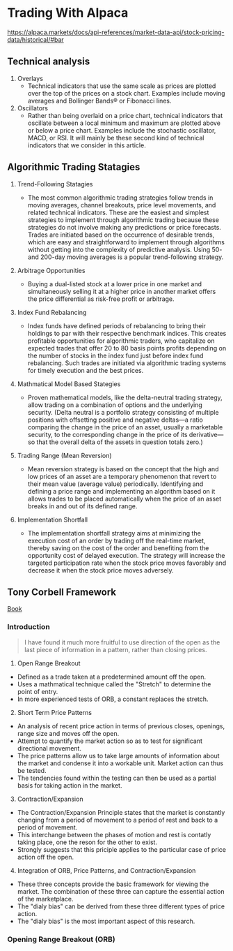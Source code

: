 # Trading With Alpaca

https://alpaca.markets/docs/api-references/market-data-api/stock-pricing-data/historical/#bar

## Technical analysis

1. Overlays
   - Technical indicators that use the same scale as prices are plotted over the top of the prices on a stock chart. Examples include moving averages and Bollinger Bands® or Fibonacci lines.
2. Oscillators
   - Rather than being overlaid on a price chart, technical indicators that oscillate between a local minimum and maximum are plotted above or below a price chart. Examples include the stochastic oscillator, MACD, or RSI. It will mainly be these second kind of technical indicators that we consider in this article.

## Algorithmic Trading Statagies

1. Trend-Following Statagies

   - The most common algorithmic trading strategies follow trends in moving averages, channel breakouts, price level movements, and related technical indicators. These are the easiest and simplest strategies to implement through algorithmic trading because these strategies do not involve making any predictions or price forecasts. Trades are initiated based on the occurrence of desirable trends, which are easy and straightforward to implement through algorithms without getting into the complexity of predictive analysis. Using 50- and 200-day moving averages is a popular trend-following strategy.

2. Arbitrage Opportunities

   - Buying a dual-listed stock at a lower price in one market and simultaneously selling it at a higher price in another market offers the price differential as risk-free profit or arbitrage.

3. Index Fund Rebalancing

   - Index funds have defined periods of rebalancing to bring their holdings to par with their respective benchmark indices. This creates profitable opportunities for algorithmic traders, who capitalize on expected trades that offer 20 to 80 basis points profits depending on the number of stocks in the index fund just before index fund rebalancing. Such trades are initiated via algorithmic trading systems for timely execution and the best prices.

4. Mathmatical Model Based Stategies

   - Proven mathematical models, like the delta-neutral trading strategy, allow trading on a combination of options and the underlying security. (Delta neutral is a portfolio strategy consisting of multiple positions with offsetting positive and negative deltas—a ratio comparing the change in the price of an asset, usually a marketable security, to the corresponding change in the price of its derivative—so that the overall delta of the assets in question totals zero.)

5. Trading Range (Mean Reversion)

   - Mean reversion strategy is based on the concept that the high and low prices of an asset are a temporary phenomenon that revert to their mean value (average value) periodically. Identifying and defining a price range and implementing an algorithm based on it allows trades to be placed automatically when the price of an asset breaks in and out of its defined range.

6. Implementation Shortfall

   - The implementation shortfall strategy aims at minimizing the execution cost of an order by trading off the real-time market, thereby saving on the cost of the order and benefiting from the opportunity cost of delayed execution. The strategy will increase the targeted participation rate when the stock price moves favorably and decrease it when the stock price moves adversely.

## Tony Corbell Framework

[Book](https://books.mec.biz/tmp/books/KSPF578WWBQYG4VRFYV6.pdf)

### Introduction

> I have found it much more fruitful to use direction of the open as the last piece of information in a pattern, rather than closing prices.

1. Open Range Breakout

- Defined as a trade taken at a predetermined amount off the open.
- Uses a mathmatical technique called the "Stretch" to determine the point of entry.
- In more experienced tests of ORB, a constant replaces the stretch.

2. Short Term Price Patterns

- An analysis of recent price action in terms of previous closes, openings, range size and moves off the open.
- Attempt to quantify the market action so as to test for significant directional movement.
- The price patterns allow us to take large amounts of information about the market and condense it into a workable unit. Market action can thus be tested.
- The tendencies found within the testing can then be used as a partial basis for taking action in the market.

3. Contraction/Expansion

- The Contraction/Expansion Principle states that the market is constantly changing from a period of movement to a period of rest and back to a period of movement.
- This interchange between the phases of motion and rest is contatly taking place, one the reson for the other to exist.
- Strongly suggests that this priciple applies to the particular case of price action off the open.

4. Integration of ORB, Price Patterns, and Contraction/Expansion

- These three concepts provide the basic framework for viewing the market. The combination of these three can capture the essential action of the marketplace.
- The "dialy bias" can be derived from these three different types of price action.
- The "dialy bias" is the most important aspect of this research.

### Opening Range Breakout (ORB)

